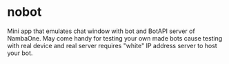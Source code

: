# nobot

Mini app that emulates chat window with bot and BotAPI server of NambaOne.
May come handy for testing your own made bots cause testing with real device and real server requires "white" IP address server to host your bot.




